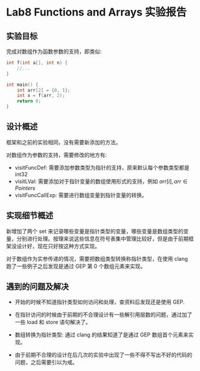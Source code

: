 # Lab8 Functions and Arrays 实验报告

## 实验目标

完成对数组作为函数参数的支持，即类似:

```c
int f(int a[], int n) {
    //...
}

int main() {
    int arr[2] = {0, 1};
    int x = f(arr, 2);
    return 0;
}
```

## 设计概述

框架和之前的实验相同，没有需要新添加的方法。

对数组作为参数的支持，需要修改的地方有:

- visitFuncDef: 需要添加参数类型为指针的支持，原来默认每个参数类型都是 int32
- visitLVal: 需要添加对于指针变量的数组使用形式的支持，例如 $arr[i],arr\in Pointers$
- visitFuncCallExp: 需要进行数组变量到指针变量的转换。

## 实现细节概述

新增加了两个 set 来记录哪些变量是指针类型的变量，哪些变量是数组类型的变量，分别进行处理。按理来说这些信息在符号表集中管理比较好，但是由于前期框架没设计好，现在只好按这种方式实现。

对于数组作为实参传递的情况，需要把数组类型转换称指针类型，在使用 clang 跑了一些例子之后发现是通过 GEP 第 0 个数组元素来实现。

## 遇到的问题及解决

- 开始的时候不知道指针类型如何访问和处理，查资料后发现还是使用 GEP.

- 在指针访问的时候由于前期的不合理设计有一些解引用层数的问题，通过加了一些 load 和 store 语句解决了。
- 数组转换为指针类型: 通过 clang 的结果知道了是通过 GEP 数组首个元素来实现。
- 由于前期不合理的设计在后几次的实验中出现了一些不得不写出不好的代码的问题，之后需要引以为戒。
